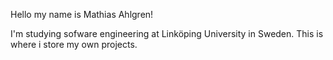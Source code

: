 Hello my name is Mathias Ahlgren!

I'm studying sofware engineering at Linköping University in Sweden.
This is where i store my own projects.
